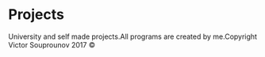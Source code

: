 # Projects

University and self made projects.All programs are created by me.Copyright Victor Souprounov 2017 © 
